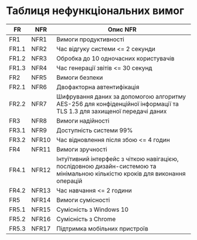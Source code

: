 # Таблиця нефункціональних вимог

| FR    | NFR   | Опис NFR                           |
|-------|-------|-----------------------------------|
| FR1   | NFR1  | Вимоги продуктивності             |
| FR1.1 | NFR2  | Час відгуку системи <= 2 секунди   |
| FR1.2 | NFR3  | Обробка до 10 одночасних користувачів |
| FR1.3 | NFR4  | Час генерації звітів <= 30 секунд  |
| FR2   | NFR5  | Вимоги безпеки                    |
| FR2.1 | NFR6  | Двофакторна автентифікація        |
| FR2.2 | NFR7  | Шифрування даних за допомогою алгоритму AES-256 для конфіденційної інформації та TLS 1.3 для захищеної передачі даних |
| FR3   | NFR8  | Вимоги надійності                 |
| FR3.1 | NFR9  | Доступність системи 99%         |
| FR3.2 | NFR10 | Час відновлення після збою <= 4 годин |
| FR4   | NFR11 | Вимоги зручності                  |
| FR4.1 | NFR12 | Інтуїтивний інтерфейс з чіткою навігацією, послідовною дизайн-системою та мінімальною кількістю кроків для виконання операцій |
| FR4.2 | NFR13 | Час навчання <= 2 години           |
| FR5   | NFR14 | Вимоги сумісності                 |
| FR5.1 | NFR15 | Сумісність з Windows 10          |
| FR5.2 | NFR16 | Сумісність з Chrome |
| FR5.3 | NFR17 | Підтримка мобільних пристроїв     |
